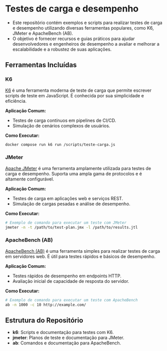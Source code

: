 # Testes de carga e desempenho

- Este repositório contém exemplos e scripts para realizar testes de carga e desempenho utilizando diversas ferramentas populares, como K6, JMeter e ApacheBench (AB).
- O objetivo é fornecer recursos e guias práticos para ajudar desenvolvedores e engenheiros de desempenho a avaliar e melhorar a escalabilidade e a robustez de suas aplicações.

## Ferramentas Incluídas

### K6
[K6](https://k6.io/) é uma ferramenta moderna de teste de carga que permite escrever scripts de teste em JavaScript. É conhecida por sua simplicidade e eficiência.

**Aplicação Comum:**
- Testes de carga contínuos em pipelines de CI/CD.
- Simulação de cenários complexos de usuários.

**Como Executar:**
```bash
docker compose run k6 run /scripts/teste-carga.js
```

### JMeter
[Apache JMeter](https://jmeter.apache.org/) é uma ferramenta amplamente utilizada para testes de carga e desempenho. Suporta uma ampla gama de protocolos e é altamente configurável.

**Aplicação Comum:**
- Testes de carga em aplicações web e serviços REST.
- Simulação de cargas pesadas e análise de desempenho.

**Como Executar:**
```bash
# Exemplo de comando para executar um teste com JMeter
jmeter -n -t /path/to/test-plan.jmx -l /path/to/results.jtl
```

### ApacheBench (AB)
[ApacheBench (AB)](https://httpd.apache.org/docs/2.4/programs/ab.html) é uma ferramenta simples para realizar testes de carga em servidores web. É útil para testes rápidos e básicos de desempenho.

**Aplicação Comum:**
- Testes rápidos de desempenho em endpoints HTTP.
- Avaliação inicial de capacidade de resposta do servidor.

**Como Executar:**
```bash
# Exemplo de comando para executar um teste com ApacheBench
ab -n 1000 -c 10 http://example.com/
```

## Estrutura do Repositório
- **k6**: Scripts e documentação para testes com K6.
- **jmeter**: Planos de teste e documentação para JMeter.
- **ab**: Comandos e documentação para ApacheBench.
